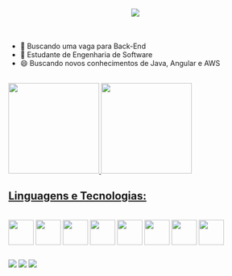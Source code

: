 ## <h1 align="center"><img src="https://readme-typing-svg.herokuapp.com/?color=267ABD&size=35&center=true&vCenter=true&width=1000&lines=Olá!+Sou+o+Pedro,+seja+bem-vindo!+👋"/></h1>
<br>

- 🔭 Buscando uma vaga para Back-End
- 🌱 Estudante de Engenharia de Software
- 😄 Buscando novos conhecimentos de Java, Angular e AWS

<br>
<div>
  <a href="https://github.com/PedroHenriqueSilva3">
  <img height="180em" src="https://github-readme-stats.vercel.app/api?username=PedroHenriqueSilva3&show_icons=true&theme=dracula&include_all_commits=true&count_private=true"/>
  <img height="180em" src="https://github-readme-stats.vercel.app/api/top-langs/?username=PedroHenriqueSilva3&theme=dracula"/>
</div>

## Linguagens e Tecnologias:
    
<div style="display: inline-block"><br>
  <img align="center" height="50" width="50" src="https://cdn.jsdelivr.net/gh/devicons/devicon@latest/icons/java/java-original-wordmark.svg" />
  <img align="center" height="50" width="50" src="https://cdn.jsdelivr.net/gh/devicons/devicon@latest/icons/javascript/javascript-original.svg" />
  <img align="center" height="50" width="50" src="https://cdn.jsdelivr.net/gh/devicons/devicon@latest/icons/mysql/mysql-original-wordmark.svg" />
  <img align="center" height="50" width="50" src="https://cdn.jsdelivr.net/gh/devicons/devicon@latest/icons/python/python-original-wordmark.svg" />
  <img align="center" height="50" width="50" src="https://cdn.jsdelivr.net/gh/devicons/devicon@latest/icons/cplusplus/cplusplus-original.svg" />
  <img align="center" height="50" width="50" src="https://cdn.jsdelivr.net/gh/devicons/devicon@latest/icons/angular/angular-original.svg" />
  <img align="center" height="50" width="50" src="https://cdn.jsdelivr.net/gh/devicons/devicon@latest/icons/amazonwebservices/amazonwebservices-original-wordmark.svg" />
  <img align="center" height="50" width="50" src="https://cdn.jsdelivr.net/gh/devicons/devicon@latest/icons/git/git-original.svg" />         
</div>

##

<div>
  <a href="linkedin.com/in/pedrohenriquesilva07/"><img src="https://img.shields.io/badge/LinkedIn-0077B5?style=for-the-badge&logo=linkedin&logoColor=white"></a>
  <a href="mailto:pedrohsilva0407@outlook.com"><img src="https://img.shields.io/badge/Gmail-D14836?style=for-the-badge&logo=gmail&logoColor=white"></a>
  <a href="https://www.instagram.com/psilvs_h/"><img src="https://img.shields.io/badge/Instagram-E4405F?style=for-the-badge&logo=instagram&logoColor=white"></a>
</div>

